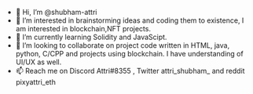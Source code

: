 - 👋 Hi, I’m @shubham-attri
- 👀 I’m interested in brainstorming ideas and coding them to existence, I am interested in blockchain,NFT projects. 
- 🌱 I’m currently learning Solidity and JavaScipt.
- 💞️ I’m looking to collaborate on project code written in HTML, java, python, C/CPP and projects using blockchain. I have understanding of UI/UX as well.   
- 📫 Reach me on Discord Attri#8355 , Twitter attri_shubham_ and reddit pixyattri_eth

<!---
shubham-attri/shubham-attri is a ✨ special ✨ repository because its `README.md` (this file) appears on your GitHub profile.
You can click the Preview link to take a look at your changes.
--->
